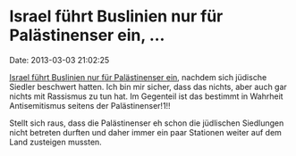 Israel führt Buslinien nur für Palästinenser ein, \...
======================================================

Date: 2013-03-03 21:02:25

[Israel führt Buslinien nur für Palästinenser
ein](http://www.haaretz.com/news/national/israel-introduces-palestinian-only-bus-lines-following-complaints-from-jewish-settlers-1.506869),
nachdem sich jüdische Siedler beschwert hatten. Ich bin mir sicher, dass
das nichts, aber auch gar nichts mit Rassismus zu tun hat. Im Gegenteil
ist das bestimmt in Wahrheit Antisemitismus seitens der
Palästinenser!1!!

Stellt sich raus, dass die Palästinenser eh schon die jüdlischen
Siedlungen nicht betreten durften und daher immer ein paar Stationen
weiter auf dem Land zusteigen mussten.
